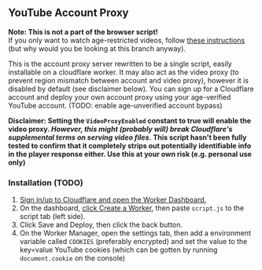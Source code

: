 ## YouTube Account Proxy

<b>Note: This is not a part of the browser script!</b>
<br>If you only want to watch age-restricted videos, follow <a href="https://github.com/zerodytrash/Simple-YouTube-Age-Restriction-Bypass#installation">these instructions</a> (but why would you be looking at this branch anyway)</a>.

This is the account proxy server rewritten to be a single script, easily installable on a cloudflare worker. It may also act as the video proxy (to prevent region mismatch between account and video proxy), however it is disabled by default (see disclaimer below). You can sign up for a Cloudflare account and deploy your own account proxy using your age-verified YouTube account. (TODO: enable age-unverified account bypass)

<b>Disclaimer: Setting the `VideoProxyEnabled` constant to true will enable the video proxy. <i>However, this might (probably will) break Cloudflare's supplemental terms on serving video files.</i> This script hasn't been fully tested to confirm that it completely strips out potentially identifiable info in the player response either. Use this at your own risk (e.g. personal use only)</b>

### Installation (TODO)
1. <a href="https://dash.cloudflare.com/?to=/:account/workers">Sign in/up to Cloudflare and open the Worker Dashboard.</a>
2. On the dashboard, <a href="https://dash.cloudflare.com/?to=/:account/workers/new">click Create a Worker</a>, then paste `script.js` to the script tab (left side).
3. Click Save and Deploy, then click the back button.
4. On the Worker Manager, open the settings tab, then add a environment variable called `COOKIES` (preferably encrypted) and set the value to the key=value YouTube cookies (which can be gotten by running `document.cookie` on the console)